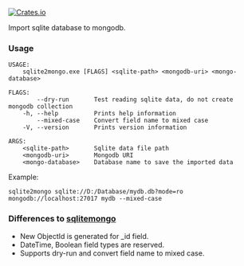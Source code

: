 [![Crates.io](https://img.shields.io/crates/v/sqlite2mongo.svg)](https://crates.io/crates/sqlite2mongo)

Import sqlite database to mongodb.

### Usage

```
USAGE:
    sqlite2mongo.exe [FLAGS] <sqlite-path> <mongodb-uri> <mongo-database>

FLAGS:
        --dry-run       Test reading sqlite data, do not create mongodb collection
    -h, --help          Prints help information
        --mixed-case    Convert field name to mixed case
    -V, --version       Prints version information

ARGS:
    <sqlite-path>       Sqlite data file path
    <mongodb-uri>       Mongodb URI
    <mongo-database>    Database name to save the imported data
```

Example:

```
sqlite2mongo sqlite://D:/Database/mydb.db?mode=ro mongodb://localhost:27017 mydb --mixed-case
```

### Differences to [sqlitemongo](https://www.npmjs.com/package/sqlitemongo)

- New ObjectId is generated for \_id field.
- DateTime, Boolean field types are reserved.
- Supports dry-run and convert field name to mixed case.
